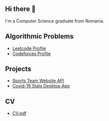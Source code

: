 ## Hi there 👋
I'm a Computer Science graduate from Romania.

## Algorithmic Problems
- [Leetcode Profile](https://leetcode.com/Andrei-Paval/)
- [Codeforces Profile](https://codeforces.com/profile/andre-andrei)

## Projects
- [Sports Team Website API](https://github.com/Andrei-Paval/sports-team-website-api)
- [Covid-19 Stats Desktop App](https://github.com/Andrei-Paval/covid-stats-winforms)

## CV
- [CV.pdf](./CV.pdf)
<!--
**Andrei-Paval/Andrei-Paval** is a ✨ _special_ ✨ repository because its `README.md` (this file) appears on your GitHub profile.

Here are some ideas to get you started:

- 🔭 I’m currently working on ...
- 🌱 I’m currently learning ...
- 👯 I’m looking to collaborate on ...
- 🤔 I’m looking for help with ...
- 💬 Ask me about ...
- 📫 How to reach me: ...
- 😄 Pronouns: ...
- ⚡ Fun fact: ...
-->
